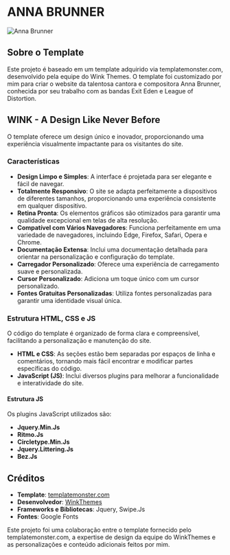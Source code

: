 # ANNA BRUNNER

![Anna Brunner](https://github.com/SimonePenido/Anna_Brunner/assets/112627846/702ba4b9-b20f-4b2a-891e-c2e62a2e2acd)

## Sobre o Template

Este projeto é baseado em um template adquirido via templatemonster.com, desenvolvido pela equipe do Wink Themes. O template foi customizado por mim para criar o website da talentosa cantora e compositora Anna Brunner, conhecida por seu trabalho com as bandas Exit Eden e League of Distortion.

## WINK - A Design Like Never Before

O template oferece um design único e inovador, proporcionando uma experiência visualmente impactante para os visitantes do site.

### Características

- **Design Limpo e Simples**: A interface é projetada para ser elegante e fácil de navegar.
- **Totalmente Responsivo**: O site se adapta perfeitamente a dispositivos de diferentes tamanhos, proporcionando uma experiência consistente em qualquer dispositivo.
- **Retina Pronta**: Os elementos gráficos são otimizados para garantir uma qualidade excepcional em telas de alta resolução.
- **Compatível com Vários Navegadores**: Funciona perfeitamente em uma variedade de navegadores, incluindo Edge, Firefox, Safari, Opera e Chrome.
- **Documentação Extensa**: Inclui uma documentação detalhada para orientar na personalização e configuração do template.
- **Carregador Personalizado**: Oferece uma experiência de carregamento suave e personalizada.
- **Cursor Personalizado**: Adiciona um toque único com um cursor personalizado.
- **Fontes Gratuitas Personalizadas**: Utiliza fontes personalizadas para garantir uma identidade visual única.

### Estrutura HTML, CSS e JS

O código do template é organizado de forma clara e compreensível, facilitando a personalização e manutenção do site. 

- **HTML e CSS**: As seções estão bem separadas por espaços de linha e comentários, tornando mais fácil encontrar e modificar partes específicas do código.
- **JavaScript (JS)**: Inclui diversos plugins para melhorar a funcionalidade e interatividade do site.

#### Estrutura JS

Os plugins JavaScript utilizados são:

- **Jquery.Min.Js**
- **Ritmo.Js**
- **Circletype.Min.Js**
- **Jquery.Littering.Js**
- **Bez.Js**

## Créditos

- **Template**: [templatemonster.com](https://www.templatemonster.com/)
- **Desenvolvedor**: [WinkThemes](https://winkthemes.com/)
- **Frameworks e Bibliotecas**: Jquery, Swipe.Js
- **Fontes**: Google Fonts

Este projeto foi uma colaboração entre o template fornecido pelo templatemonster.com, a expertise de design da equipe do WinkThemes e as personalizações e conteúdo adicionais feitos por mim.
